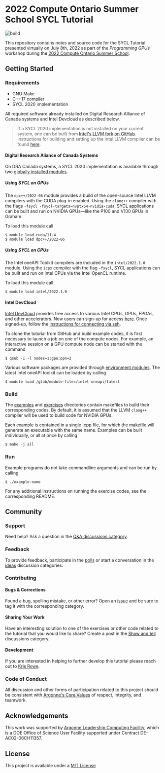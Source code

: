 # 2022 Compute Ontario Summer School SYCL Tutorial

![build](https://github.com/kris-rowe/coss-2022-sycl-tutorial/workflows/build/badge.svg)

This repository contains notes and source code for the SYCL Tutorial presented virtually on July 8th, 2022 as part of the *Programming GPUs* workshop during the [2022 Compute Ontario Summer School](https://training.computeontario.ca/index.php).

## Getting Started

### Requirements

- GNU Make
- C++17 compiler
- SYCL 2020 implementation

All required software already installed on Digital Research Alliance of Canada systems and Intel Devcloud as described below.

> If a SYCL 2020 implementation is not installed on your current system, one can be built from [Intel's LLVM fork on GitHub](https://github.com/intel/llvm). Instructions for building and setting up the Intel LLVM compiler can be found [here](https://intel.github.io/llvm-docs/).

#### Digital Research Aliance of Canada Systems

On DRA Canada systems, a SYCL 2020 implementation is available through two [globally installed modules](https://docs.alliancecan.ca/wiki/Available_software).

##### Using SYCL on GPUs

The `dpc++/2022-06` module provides a build of the open-source Intel LLVM compilers with the CUDA plug-in enabled. Using the `clang++` compiler with the flags `-fsycl -fsycl-targets=nvptx64-nvidia-cuda`, SYCL applications can be built and run on NVIDIA GPUs&mdash;like the P100 and V100 GPUs in Graham. 

To load this module call
```shell
$ module load cuda/11.4 
$ module load dpc++/2022-06
```

##### Using SYCL on CPUs

The Intel oneAPI Toolkit compilers are included in the `intel/2022.1.0` module. Using the `icpx` compiler with the flag `-fsycl`, SYCL applications can be built and run on Intel CPUs via the Intel OpenCL runtime.

To load this module call
```shell
$ module load intel/2022.1.0
```

#### Intel DevCloud

[Intel DevCloud](https://www.intel.com/content/www/us/en/developer/tools/devcloud/overview.html) provides free access to various Intel CPUs, GPUs, FPGAs, and other accelerators. New users can sign-up for access [here](https://www.intel.com/content/www/us/en/forms/idz/devcloud-registration.html?tgt=https://www.intel.com/content/www/us/en/secure/forms/devcloud-enrollment/account-provisioning.html). Once signed-up, follow the [instructions for connecting via ssh](https://devcloud.intel.com/oneapi/documentation/connect-with-ssh-windows-cygwin/#configure-ssh-connection).

To clone the tutorial from GitHub and build example codes, it is first necessary to launch a job on one of the compute nodes. For example, an interactive session on a GPU compute node can be started with the command
```shell
$ qsub -I -l nodes=1:gpu:ppn=2
```
Various software packages are provided through [environment modules](https://devcloud.intel.com/oneapi/documentation/modules/). The latest Intel oneAPI toolkit can be loaded by calling
```shell
$ module load /glob/module-files/intel-oneapi/latest
```

### Build

The [examples](examples/) and [exercises](exercises/) directories contain makefiles to build their corresponding codes. By default, it is assumed that the LLVM `clang++` compiler will be used to build code for NVIDIA GPUs.

Each example is contained in a single .cpp file, for which the makefile will generate an executable with the same name. Examples can be built individually, or all at once by calling 
```shell
$ make -j all
```

### Run

Example programs do not take commandline arguments and can be run by calling
```shell
$ ./example-name
```
For any additional instructions on running the exercise codes, see the corresponding README.

## Community

### Support

Need help? Ask a question in the [Q&A discussions category](https://github.com/kris-rowe/coss-2022-sycl-tutorial/discussions/categories/q-a).

### Feedback

To provide feedback, participate in the [polls](https://github.com/kris-rowe/coss-2022-sycl-tutorial/discussions/categories/polls) or start a conversation in the [ideas](https://github.com/kris-rowe/coss-2022-sycl-tutorial/discussions/categories/ideas) discussion categories.

### Contributing

#### Bugs & Corrections

Found a bug, spelling mistake, or other error? Open an [issue](https://github.com/kris-rowe/coss-2022-sycl-tutorial/issues) and be sure to tag it with the corresponding category.

#### Sharing Your Work

Have an interesting solution to one of the exercises or other code related to the tutorial that you would like to share? Create a post in the [Show and tell](https://github.com/kris-rowe/coss-2022-sycl-tutorial/discussions/categories/show-and-tell) discussions category.

#### Development

If you are interested in helping to further develop this tutorial please reach out to [Kris Rowe](mailto:kris.rowe@anl.gov).

### Code of Conduct

All discussion and other forms of participation related to this project should be consistent with [Argonne's Core Values](https://www.anl.gov/our-core-values) of respect, integrity, and teamwork.

## Acknowledgements

This work was supported by [Argonne Leadership Computing Facility](https://www.alcf.anl.gov), which is a DOE Office of Science User Facility supported under Contract DE-AC02-06CH11357.

## License

This project is available under a [MIT License](LICENSE.md)


